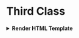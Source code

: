 # Third Class

<details>
<summary><b>Render HTML Template</b></summary>

If we want to display any HTML template/page in our client browser. We need to used `render`. Using this method we can View any HTML template. 

+ After active our project. At first create a 2 folder/directory under the main project folder. Folder Name: `template & static`
+ Search django static file in website and add it into the `settings.py` script.
    ```python
    STATICFILES_DIRS = [
        BASE_DIR / "static",
        "/var/www/static/",
    ]
    ```
    from this file remove this line: `"/var/www/static/",` after remove we can see like this:
    ```python
    STATICFILES_DIRS = [
        BASE_DIR / "static",
    ]
    ```
+ From `settings.py` file Modified the `TEMPLATES` List. This list:
    ```python
    TEMPLATES = [
        {
            'BACKEND': 'django.template.backends.django.DjangoTemplates',
            'DIRS': [],
            'APP_DIRS': True,
            'OPTIONS': {
                'context_processors': [
                    'django.template.context_processors.debug',
                    'django.template.context_processors.request',
                    'django.contrib.auth.context_processors.auth',
                    'django.contrib.messages.context_processors.messages',
                ],
            },
        },
    ]
    ```
    Modified `DIRS` using below command: 
    ```python
    'DIRS': [BASE_DIR, 'template'],
    ```
+ Now create a html file under the `template` folder. Like: `homepage.html`. Into this html file write some html code.
+ Then create a python script in our porject folder e.g. `views.py`
+ Import reqired class from django:
    ```python
    from django.shortcuts import render
    ```
+ Create a function into the `views.py` script.
    ```python
    def home(request):
        return render(request, 'homepage.html')
    ```
+ To display this html template into web browser we need to connect this function into `urls.py` script. For do this open `urls.py` scripts.<br>
  Syntax:
  ```python
  from projectfoldername.scriptname import functionname
  ```
  Example:
  ```python
  from myProject.views import home
  ```
+ Also add this function with `urlpatterns = []` list:
  ```python
  path('routename',functionname , name="functionname"),
  ```
  Example:
  ```python
  path('home',home , name="home"),
  ```
+ After connect the url then run the project.
  ```python
  py manage.py runserver
  ```
+ Copy and paste the local url into browser also add the route with the urls:
  ```cmd
  http://127.0.0.1:8000/routename
  ```
  Example:
  ```cmd
  http://127.0.0.1:8000/home
  ```
In this way we can create multiple function and urls.